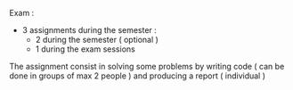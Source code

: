Exam : 
+ 3 assignments during the semester :
	+ 2 during the semester ( optional ) 
	+ 1 during the exam sessions 

The assignment consist in solving some problems by writing code ( can be done in groups of max 2 people ) and producing a report ( individual )